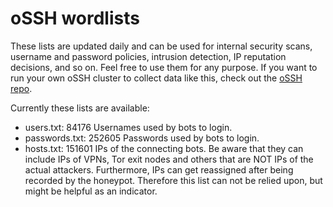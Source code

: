 # oSSH wordlists
These lists are updated daily and can be used for internal security scans, username and password policies, intrusion detection, IP reputation decisions, and so on. Feel free to use them for any purpose. If you want to run your own oSSH cluster to collect data like this, check out the [oSSH repo](https://github.com/toxyl/ossh).  

Currently these lists are available:  
- users.txt: 84176                                                                                                                                                                                                                                                                                                                                                                                                                                                               Usernames used by bots to login. 
- passwords.txt: 252605                                                                                                                                                                                                                                                                                                                                                                                                                                                               Passwords used by bots to login. 
- hosts.txt: 151601                                                                                                                                                                                                                                                                                                                                                                                                                                                               IPs of the connecting bots. Be aware that they can include IPs of VPNs, Tor exit nodes and others that are NOT IPs of the actual attackers. Furthermore, IPs can get reassigned after being recorded by the honeypot. Therefore this list can not be relied upon, but might be helpful as an indicator.
